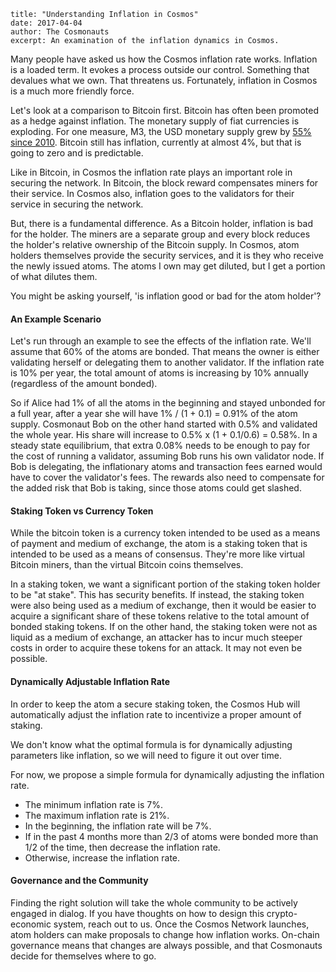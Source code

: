 ~~~
title: "Understanding Inflation in Cosmos"
date: 2017-04-04
author: The Cosmonauts
excerpt: An examination of the inflation dynamics in Cosmos.
~~~

Many people have asked us how the Cosmos inflation rate works. Inflation is a
loaded term. It evokes a process outside our control. Something that devalues
what we own. That threatens us. Fortunately, inflation in Cosmos is a much more
friendly force.

Let's look at a comparison to Bitcoin first. Bitcoin has often been promoted
as a hedge against inflation. The monetary supply of fiat currencies is
exploding. For one measure, M3, the USD monetary supply grew by [55% since
2010](https://data.oecd.org/money/broad-money-m3.htm). Bitcoin still has
inflation, currently at almost 4%, but that is going to zero and is
predictable.

Like in Bitcoin, in Cosmos the inflation rate plays an important role in
securing the network. In Bitcoin, the block reward compensates miners for their
service. In Cosmos also, inflation goes to the validators for their service in
securing the network.

But, there is a fundamental difference. As a Bitcoin holder, inflation is bad
for the holder. The miners are a separate group and every block reduces the
holder's relative ownership of the Bitcoin supply. In Cosmos, atom holders
themselves provide the security services, and it is they who receive the newly
issued atoms. The atoms I own may get diluted, but I get a portion of what
dilutes them.

You might be asking yourself, 'is inflation good or bad for the atom holder'?

#### An Example Scenario

Let's run through an example to see the effects of the inflation rate. We'll
assume that 60% of the atoms are bonded. That means the owner is either
validating herself or delegating them to another validator. If the inflation
rate is 10% per year, the total amount of atoms is increasing by 10% annually
(regardless of the amount bonded).

So if Alice had 1% of all the atoms in the beginning and stayed unbonded for a
full year, after a year she will have 1% / (1 + 0.1) = 0.91% of the atom
supply.  Cosmonaut Bob on the other hand started with 0.5% and validated the
whole year.  His share will increase to 0.5% x (1 + 0.1/0.6) = 0.58%. In a
steady state equilibrium, that extra 0.08% needs to be enough to pay for the
cost of running a validator, assuming Bob runs his own validator node. If Bob
is delegating, the inflationary atoms and transaction fees earned would have to
cover the validator's fees. The rewards also need to compensate for the added
risk that Bob is taking, since those atoms could get slashed.

#### Staking Token vs Currency Token

While the bitcoin token is a currency token intended to be used as a means of
payment and medium of exchange, the atom is a staking token that is intended to
be used as a means of consensus.  They're more like virtual Bitcoin miners,
than the virtual Bitcoin coins themselves.

In a staking token, we want a significant portion of the staking token holder
to be "at stake".  This has security benefits.  If instead, the staking token
were also being used as a medium of exchange, then it would be easier to
acquire a significant share of these tokens relative to the total amount of
bonded staking tokens.  If on the other hand, the staking token were not as
liquid as a medium of exchange, an attacker has to incur much steeper costs in
order to acquire these tokens for an attack.  It may not even be possible.

#### Dynamically Adjustable Inflation Rate

In order to keep the atom a secure staking token, the Cosmos Hub will automatically
adjust the inflation rate to incentivize a proper amount of staking.

We don't know what the optimal formula is for dynamically adjusting parameters like
inflation, so we will need to figure it out over time.

For now, we propose a simple formula for dynamically adjusting the inflation rate.

  * The minimum inflation rate is 7%.
  * The maximum inflation rate is 21%.
  * In the beginning, the inflation rate will be 7%.
  * If in the past 4 months more than 2/3 of atoms were bonded more than 1/2 of the time, then decrease the inflation rate.
  * Otherwise, increase the inflation rate.

#### Governance and the Community

Finding the right solution will take the whole community to be actively engaged
in dialog. If you have thoughts on how to design this crypto-economic system,
reach out to us.  Once the Cosmos Network launches, atom holders can make
proposals to change how inflation works. On-chain governance means that changes
are always possible, and that Cosmonauts decide for themselves where to go.
